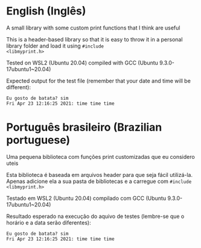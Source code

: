 # English (Inglês)
A small library with some custom print functions that I think are useful

This is a header-based library so that it is easy to throw it in a personal library folder and load it using <code>#include <libmyprint.h></code>

Tested on WSL2 (Ubuntu 20.04) compiled with GCC (Ubuntu 9.3.0-17ubuntu1~20.04)

Expected output for the test file (remember that your date and time will be different):

```
Eu gosto de batata? sim
Fri Apr 23 12:16:25 2021: time time time
```

# Português brasileiro (Brazilian portuguese)

Uma pequena biblioteca com funções print customizadas que eu considero uteis

Esta biblioteca é baseada em arquivos header para que seja fácil utilizá-la. Apenas adicione ela a sua pasta de bibliotecas e a carregue com <code>#include <libmyprint.h></code>

Testado em WSL2 (Ubuntu 20.04) compilado com GCC (Ubuntu 9.3.0-17ubuntu1~20.04)

Resultado esperado na execução do aquivo de testes (lembre-se que o horário e a data serão diferentes):

```
Eu gosto de batata? sim
Fri Apr 23 12:16:25 2021: time time time
```
